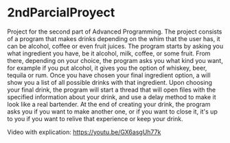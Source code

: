 # 2ndParcialProyect
Project for the second part of Advanced Programming. The project consists of a program that makes drinks depending on the whim that the user has, it can be alcohol, coffee or even fruit juices.
The program starts by asking you what ingredient you have, be it alcohol, milk, coffee, or some fruit. From there, depending on your choice, the program asks you what kind you want, for example if you put alcohol, it gives you the option of whiskey, beer, tequila or rum. Once you have chosen your final ingredient option, a will show you a list of all possible drinks with that ingredient. Upon choosing your final drink, the program will start a thread that will open files with the specified information about your drink, and use a delay method to make it look like a real bartender. At the end of creating your drink, the program asks you if you want to make another one, or if you want to close it, it's up to you if you want to relive that experience or keep your drink.

Video with explication: https://youtu.be/GX6asgUh77k